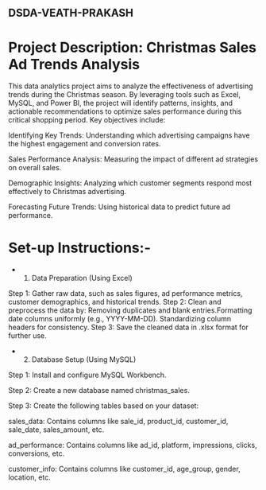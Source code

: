 ##  DSDA-VEATH-PRAKASH

# Project Description: Christmas Sales Ad Trends Analysis

This data analytics project aims to analyze the effectiveness of advertising trends during the Christmas season. By leveraging tools such as Excel, MySQL, and Power BI, the project will identify patterns, insights, and actionable recommendations to optimize sales performance during this critical shopping period. Key objectives include:

Identifying Key Trends: Understanding which advertising campaigns have the highest engagement and conversion rates.

Sales Performance Analysis: Measuring the impact of different ad strategies on overall sales.

Demographic Insights: Analyzing which customer segments respond most effectively to Christmas advertising.

Forecasting Future Trends: Using historical data to predict future ad performance.

# Set-up Instructions:- 
* 1. Data Preparation (Using Excel)

Step 1: Gather raw data, such as sales figures, ad performance metrics, customer demographics, and historical trends.
Step 2: Clean and preprocess the data by:
Removing duplicates and blank entries.Formatting date columns uniformly (e.g., YYYY-MM-DD).
Standardizing column headers for consistency.
Step 3: Save the cleaned data in .xlsx format for further use.

* 2. Database Setup (Using MySQL)

Step 1: Install and configure MySQL Workbench.

Step 2: Create a new database named christmas_sales.

Step 3: Create the following tables based on your dataset:

sales_data: Contains columns like sale_id, product_id, customer_id, sale_date, sales_amount, etc.

ad_performance: Contains columns like ad_id, platform, impressions, clicks, conversions, etc.

customer_info: Contains columns like customer_id, age_group, gender, location, etc.
